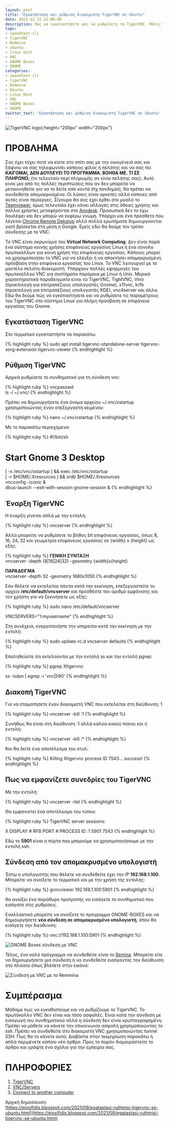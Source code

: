```yaml
---
layout: post
title: "Εγκατάσταση και ρύθμιση διακομιστή TigerVNC σε Ubuntu"
date: 2021-12-15 12:00:00
description: Πως να εγκαταστήσετε και να ρυθμίσετε το TigerVNC. Μόλις το κάνετε, συνδεθείτε απομακρυσμένα με το GNOME Boxes ή το Remmina και ρυθμίστε απομακρυσμένα
tags:
- speedtest-cli
- tigerVNC
- Remmina
- ubuntu
- linux mint
- VNC
- GNOME Boxes
- GNOME
categories:
- speedtest-cli
- tigerVNC
- Remmina
- Ubuntu
- Linux Mint
- VNC
- GNOME Boxes
- GNOME
twitter_text: 'Εγκατάσταση και ρύθμιση διακομιστή TigerVNC σε Ubuntu'
---
```


![TigerVNC logo](/post_images/tigervnc/TigerVNC_logo.png "TigerVNC logo"){:height="200px" width="200px"}


# ΠΡΟΒΛΗΜΑ

Σας έχει τύχει ποτέ να είστε στο σπίτι σας με την οικογένειά σας και ξάφνου να σας τηλεφωνίσει κάποιος φίλος ή πελάτης και να σας πει **ΚΑΙΓΟΜΑΙ, ΔΕΝ ΔΟΥΛΕΥΕΙ ΤΟ ΠΡΟΓΡΑΜΜΑ. ΒΟΗΘΑ ΜΕ. ΤΙ ΣΕ ΠΛΗΡΩΝΩ;** (το τελευταίο περί πληρωμής αν είναι πελάτης σας). Αυτό είναι μια από τις πολλές περιπτώσεις που αν δεν μπορείτε να μετακινηθείτε για να το δείτε από κοντά (πχ πανδημία), θα πρέπει να συνδεθείτε απομακρυσμένα. Οι λύσεις είναι αρκετές αλλά κάποιες από αυτές είναι περίεργες. Σίγουρα θα σας έχει έρθει στο μυαλό το [Teamviewer](https://www.teamviewer.com/en/products/teamviewer/), όμως τελευταία έχει κάνει αλλαγές στις άδειες χρήσης και πολλοί χρήστες μεταφέρονται στο [Anydesk](https://anydesk.com/el). Προσωπικά δεν το έχω δουλέψει και δεν μπορώ να εκφέρω γνώμη. Υπάρχει και ένα πρόσθετο που λέγεται [Chrome Remote Dekstop](https://remotedesktop.google.com/?pli=1) αλλά πολλά ερωτήματα δημιουργούνται γιατί βρίσκεται στη μέση η Google. Εμείς εδώ θα δούμε τον τρόπο σύνδεσης με το VNC.  

Το VNC είναι ακρωνύμιο του **Virtual Network Computing**. Δεν είναι παρά ένα σύστημα κοινής χρήσης επιφάνειας εργασίας Linux ή ένα σύνολο πρωτοκόλλων για κοινή χρήση της επιφάνειας εργασίας. Κάποιος μπορεί να χρησιμοποιήσει το VNC για να ελέγξει ή να αποκτήσει απομακρυσμένη πρόσβαση στην επιφάνεια εργασίας του Linux. Το VNC λειτουργεί με το μοντέλο πελάτη-διακομιστή. Υπάρχουν πολλές εφαρμογές του πρωτοκόλλου VNC για συστήματα παρόμοια με Linux ή Unix. Μερικά χαρακτηριστικά παραδείγματα είναι τα TigerVNC, TightVNC, Vino (προεπιλογή για επιτραπέζιους υπολογιστές Gnome), x11vnc, krfb (προεπιλογή για επιτραπέζιους υπολογιστές KDE), vnc4server και άλλα. Εδώ θα δούμε πώς να εγκαταστήσετε και να ρυθμίσετε τις παραμέτρους του TigerVNC στο σύστημα Linux για πλήρη πρόσβαση σε επιφάνεια εργασίας του Gnome.  

## Εγκατάσταση TigerVNC

Στο τερματικό εγκαταστήστε τα παρακάτω:  

{% highlight ruby %}
sudo apt install tigervnc-standalone-server tigervnc-xorg-extension tigervnc-viewer
{% endhighlight %} 

## Ρύθμιση TigerVNC

Αρχικά ρυθμίσετε το συνθηματικό για τη σύνδεση vnc:  

{% highlight ruby %}
vncpasswd  
ls -l ~/.vnc/
{% endhighlight %} 

Πρέπει να δημιουργήσετε ένα όνομα αρχείου ~/.vnc/xstartup χρησιμοποιώντας έναν επεξεργαστή κειμένου:  

{% highlight ruby %}
nano ~/.vnc/xstartup
{% endhighlight %} 

Με το παρακάτω περιεχόμενο:  

{% highlight ruby %}
#!/bin/sh  
# Start Gnome 3 Desktop  
[ -x /etc/vnc/xstartup ] && exec /etc/vnc/xstartup  
[ -r $HOME/.Xresources ] && xrdb $HOME/.Xresources  
vncconfig -iconic &  
dbus-launch --exit-with-session gnome-session &
{% endhighlight %} 

## Έναρξη TigerVNC

Η έναρξη γίνεται απλά με την εντολή:  

{% highlight ruby %}
vncserver
{% endhighlight %} 

Αλλά μπορείτε να ρυθμίσετε το βάθος bit επιφάνειας εργασίας, όπως 8, 16, 24, 32 και γεωμετρία επιφάνειας εργασίας σε {width} x {height} ως εξής:  

{% highlight ruby %}
**ΓΕΝΙΚΗ ΣΥΝΤΑΞΗ**  
vncserver -depth {8|16|24|32} -geometry {width}x{height}  

**ΠΑΡΑΔΕΙΓΜΑ**  
vncserver -depth 32 -geometry 1680x1050
{% endhighlight %} 

Εάν θέλετε να εκτελείται πάντα κατά την εκκίνηση, επεξεργαστείτε το αρχείο **/etc/default/vncserver** και προσθέστε τον αριθμό εμφάνισης και τον χρήστη για να ξεκινήσετε ως εξής:  

{% highlight ruby %}
sudo nano /etc/default/vncserver  

VNCSERVERS="1:myusername"
{% endhighlight %} 

Στη συνέχεια, ενεργοποιήστε την υπηρεσία κατά την εκκίνηση με την εντολή:  

{% highlight ruby %}
sudo update-rc.d vncserver defaults
{% endhighlight %} 

Επαληθεύστε ότι εκτελούνται με την εντολή ss και την εντολή pgrep:  

{% highlight ruby %}
pgrep Xtigervnc  

ss -tulpn | egrep -i 'vnc|590'
{% endhighlight %} 

## Διακοπή TigerVNC

Για να σταματήσετε έναν διακομιστή VNC που εκτελείται στη διεύθυνση: 1  

{% highlight ruby %}
vncserver -kill :1
{% endhighlight %} 

Συνήθως θα είναι στη διεύθυνση :1 αλλά καλού-κακού πιάνει και η εντολή:  

{% highlight ruby %}
vncserver -kill :*
{% endhighlight %} 

Και θα δείτε ένα αποτέλεσμα του στυλ:  

{% highlight ruby %}
Killing Xtigervnc process ID 7543... success!
{% endhighlight %} 

## Πως να εμφανίζετε συνεδρίες του TigerVNC

Με την εντολή:  

{% highlight ruby %}
vncserver -list
{% endhighlight %} 

Θα εμφανιστεί ένα αποτέλεσμα του τύπου:  

{% highlight ruby %}
TigerVNC server sessions:

X DISPLAY #	RFB PORT #	PROCESS ID
:1		5901		7543
{% endhighlight %} 

Εδώ το **5901** είναι η πόρτα που μπορούμε να χρησιμοποιήσουμε με την εντολή ssh.  

## Σύνδεση από τον απομακρυσμένο υπολογιστή

Έστω ο υπολογιστής που θέλετε να συνδεθείτε έχει την IP **192.168.1.100**. Μπορείτε να ανοίξετε το τερματικό και με την χρήση της εντολής:  

{% highlight ruby %}
gvncviewer 192.168.1.100:5901
{% endhighlight %} 

θα ανοίξει ένα παράθυρο προτροπής να εισάγετε το συνθηματικό που εισάγατε στις ρυθμίσεις.  

Εναλλακτικά μπορείτε να ανοίξετε το πρόγραμμα GNOME-BOXES και να δημιουργήσετε **νέα σύνδεση σε απομακρυσμένο υπολογιστή**, όπου θα εισάγετε την διεύθυνση:  

{% highlight ruby %}
vnc://192.168.1.100:5901
{% endhighlight %} 

![GNOME Boxes σύνδεση με VNC](/post_images/tigervnc/vnc-gnome-boxes.jpg "GNOME Boxes σύνδεση με VNC")


Τέλος, ένα καλό πρόγραμμα να συνδεθείτε είναι το [Remina](https://remmina.org/). Μπορείτε είτε να δημιουργήσετε μια σύνδεση ή να συνδεθείτε εισάγοντας την διεύθυνση στο πλαίσιο όπως βλέπετε στην εικόνα:  

![Σύνδεση με VNC με το Remmina](/post_images/tigervnc/vnc-remmina.png "Σύνδεση με VNC με το Remmina")

# Συμπέρασμα

Μάθαμε πως να εγκαθιστούμε και να ρυθμίζουμε το TigerVNC. Το πρωτόκολλο VNC δεν είναι και τόσο ασφαλές. Είναι κατά την σύνδεση με εισαγωγή του συνθηματικού αλλά η σύνδεση δεν είναι κρυπτογραφημένη. Πρέπει να μάθετε να κάνετε την επικοινωνία ασφαλή χρησιμοποιώντας το ssh. Πρέπει να συνδεθείτε στο διακομιστή VNC χρησιμοποιώντας tunnel SSH. Πως θα το κάνετε αυτό; Διαβάστε στην τεκμηρίωση παρακάτω ή απλά περιμένετε κάποιο νέο άρθρο. Προς το παρόν διαμοιραστείτε το άρθρο και γράψτε ένα σχόλιο για την εμπειρία σας.  

# ΠΛΗΡΟΦΟΡΙΕΣ

1. [TigerVNC](https://github.com/TigerVNC/tigervnc)   
2. [VNC/Servers](https://help.ubuntu.com/community/VNC/Servers#TigerVNC)   
3. [Connect to another computer](https://help.gnome.org/users/gnome-boxes/stable/connect.html.en)  

Αρχική δημοσίευση:  
[https://eiosifidis.blogspot.com/2021/09/egatastasi-ruthmisi-tigervnc-se-ubuntu.html](https://eiosifidis.blogspot.com/2021/09/egatastasi-ruthmisi-tigervnc-se-ubuntu.html)
